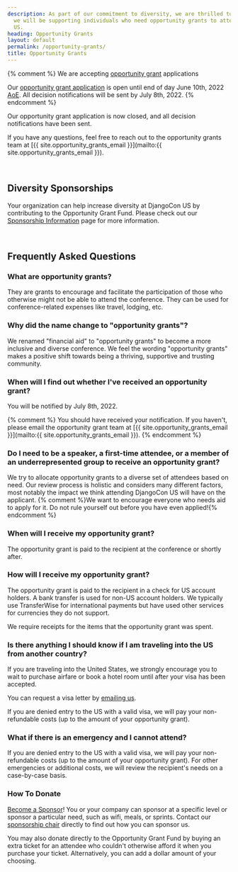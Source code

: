 ```yaml
---
description: As part of our commitment to diversity, we are thrilled to announce that
  we will be supporting individuals who need opportunity grants to attend DjangoCon
  US.
heading: Opportunity Grants
layout: default
permalink: /opportunity-grants/
title: Opportunity Grants
---
```


{% comment %}
We are accepting [opportunity grant](https://2022.djangocon.us/opportunity-grants/) applications

Our <a href="{{site.opportunity_grant_application}}">opportunity grant application</a> is open until end of day June 10th, 2022 [AoE](https://time.is/compare/0000_10_June_2022_in_Anywhere_on_Earth).
All decision notifications will be sent by July 8th, 2022.
{% endcomment %}

Our opportunity grant application is now closed, and all decision notifications have been sent.

If you have any questions, feel free to reach out to the opportunity grants team at [{{ site.opportunity_grants_email }}](mailto:{{ site.opportunity_grants_email }}).

<br>

## Diversity Sponsorships

Your organization can help increase diversity at DjangoCon US by contributing to the Opportunity Grant Fund.
Please check out our [Sponsorship Information](/sponsors/information/) page for more information.

<br>

## Frequently Asked Questions

### What are opportunity grants?
They are grants to encourage and facilitate the participation of those who otherwise might not be able to attend the conference.
They can be used for conference-related expenses like travel, lodging, etc.

### Why did the name change to "opportunity grants"?
We renamed "financial aid" to "opportunity grants" to become a more inclusive and diverse conference.
We feel the wording "opportunity grants" makes a positive shift towards being a thriving, supportive and trusting community.

### When will I find out whether I've received an opportunity grant?

You will be notified by July 8th, 2022.

{% comment %}
You should have received your notification. If you haven't, please email the opportunity grant team at [{{ site.opportunity_grants_email }}](mailto:{{ site.opportunity_grants_email }}).
{% endcomment %}

### Do I need to be a speaker, a first-time attendee, or a member of an underrepresented group to receive an opportunity grant?

We try to allocate opportunity grants to a diverse set of attendees based on need.
Our review process is holistic and considers many different factors, most notably the impact we think attending DjangoCon US will have on the applicant.
{% comment %}We want to encourage everyone who needs aid to apply for it. Do not rule yourself out before you have even applied!{% endcomment %}

### When will I receive my opportunity grant?

The opportunity grant is paid to the recipient at the conference or shortly after.

### How will I receive my opportunity grant?

The opportunity grant is paid to the recipient in a check for US account holders.
A bank transfer is used for non-US account holders.
We typically use TransferWise for international payments but have used other services for currencies they do not support.

We require receipts for the items that the opportunity grant was spent.

### Is there anything I should know if I am traveling into the US from another country?

If you are traveling into the United States, we strongly encourage you to wait to purchase airfare or book a hotel room until after your visa has been accepted.

You can request a visa letter by <a href="mailto:{{site.visa_email}}">emailing us</a>.

If you are denied entry to the US with a valid visa, we will pay your non-refundable costs (up to the amount of your opportunity grant).

### What if there is an emergency and I cannot attend?

If you are denied entry to the US with a valid visa, we will pay your non-refundable costs (up to the amount of your opportunity grant).
For other emergencies or additional costs, we will review the recipient's needs on a case-by-case basis.

### How To Donate

[Become a Sponsor](/sponsors/information/)! You or your company can sponsor at a specific level or sponsor a particular need, such as wifi, meals, or sprints.
Contact our <a href="mailto:{{site.sponsors_email}}">sponsorship chair</a> directly to find out how you can sponsor us.

You may also donate directly to the Opportunity Grant Fund by buying an extra ticket for an attendee who couldn't otherwise afford it when you purchase your ticket. Alternatively, you can add a dollar amount of your choosing.
